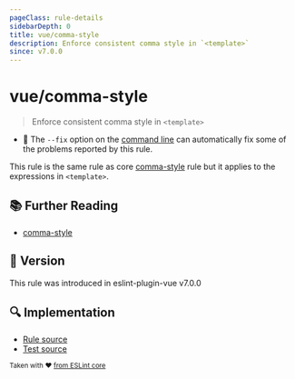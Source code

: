 ```yaml
---
pageClass: rule-details
sidebarDepth: 0
title: vue/comma-style
description: Enforce consistent comma style in `<template>`
since: v7.0.0
---
```

# vue/comma-style

> Enforce consistent comma style in `<template>`

- :wrench: The `--fix` option on the [command line](https://eslint.org/docs/user-guide/command-line-interface#fixing-problems) can automatically fix some of the problems reported by this rule.

This rule is the same rule as core [comma-style] rule but it applies to the expressions in `<template>`.

## :books: Further Reading

- [comma-style]

[comma-style]: https://eslint.org/docs/rules/comma-style

## :rocket: Version

This rule was introduced in eslint-plugin-vue v7.0.0

## :mag: Implementation

- [Rule source](https://github.com/vuejs/eslint-plugin-vue/blob/master/lib/rules/comma-style.js)
- [Test source](https://github.com/vuejs/eslint-plugin-vue/blob/master/tests/lib/rules/comma-style.js)

<sup>Taken with ❤️ [from ESLint core](https://eslint.org/docs/rules/comma-style)</sup>

